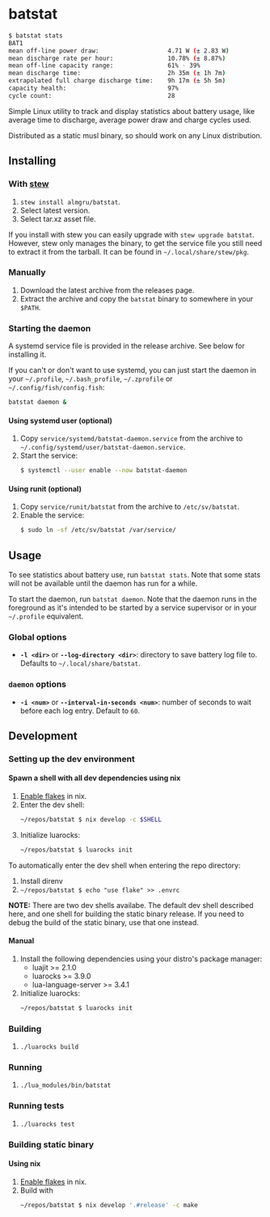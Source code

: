 # batstat

```bash
$ batstat stats
BAT1
mean off-line power draw:                   4.71 W (± 2.83 W)
mean discharge rate per hour:               10.78% (± 8.87%)
mean off-line capacity range:               61% - 39%
mean discharge time:                        2h 35m (± 1h 7m)
extrapolated full charge discharge time:    9h 17m (± 5h 5m)
capacity health:                            97%
cycle count:                                28
```

Simple Linux utility to track and display statistics about battery usage, like average time to discharge, average
power draw and charge cycles used.

Distributed as a static musl binary, so should work on any Linux distribution.

## Installing

### With [stew](https://github.com/marwanhawari/stew)

1. `stew install almgru/batstat`.
2. Select latest version.
3. Select tar.xz asset file.

If you install with stew you can easily upgrade with `stew upgrade batstat`. However, stew only manages the binary, to
get the service file you still need to extract it from the tarball. It can be found in `~/.local/share/stew/pkg`.

### Manually

1. Download the latest archive from the releases page.
2. Extract the archive and copy the `batstat` binary to somewhere in your `$PATH`.

### Starting the daemon

A systemd service file is provided in the release archive. See below for installing it.

If you can't or don't want to use systemd, you can just start the daemon in your `~/.profile`, `~/.bash_profile`,
`~/.zprofile` or `~/.config/fish/config.fish`:

```bash
batstat daemon &
```

#### Using systemd user (optional)

1. Copy `service/systemd/batstat-daemon.service` from the archive to `~/.config/systemd/user/batstat-daemon.service`.
2. Start the service:
   ```bash
   $ systemctl --user enable --now batstat-daemon
   ```

#### Using runit (optional)

1. Copy `service/runit/batstat` from the archive to `/etc/sv/batstat`.
2. Enable the service:
   ```bash
   $ sudo ln -sf /etc/sv/batstat /var/service/
   ```

## Usage

To see statistics about battery use, run `batstat stats`. Note that some stats will not be available until the daemon
has run for a while.

To start the daemon, run `batstat daemon`. Note that the daemon runs in the foreground as it's intended to be started
by a service supervisor or in your `~/.profile` equivalent.

### Global options

- __`-l <dir>`__ or __`--log-directory <dir>`__: directory to save battery log file to. Defaults to
`~/.local/share/batstat`.

### `daemon` options

- __`-i <num>`__ or __`--interval-in-seconds <num>`__: number of seconds to wait before each log entry. Default to `60`.

## Development

### Setting up the dev environment

#### Spawn a shell with all dev dependencies using nix

1. [Enable flakes](https://nixos.wiki/wiki/Flakes#Enable_flakes) in nix.
2. Enter the dev shell:
   ```bash
   ~/repos/batstat $ nix develop -c $SHELL
   ```
3. Initialize luarocks:
   ```bash
   ~/repos/batstat $ luarocks init
   ```

To automatically enter the dev shell when entering the repo directory:

1. Install direnv
2. `~/repos/batstat $ echo "use flake" >> .envrc`

__NOTE:__ There are two dev shells availabe. The default dev shell described here, and one shell for building the
static binary release. If you need to debug the build of the static binary, use that one instead.

#### Manual

1. Install the following dependencies using your distro's package manager:
   - luajit >= 2.1.0
   - luarocks >= 3.9.0
   - lua-language-server >= 3.4.1
2. Initialize luarocks:
   ```bash
   ~/repos/batstat $ luarocks init
   ```

### Building

1. `./luarocks build`

### Running

1. `./lua_modules/bin/batstat`

### Running tests

1. `./luarocks test`

### Building static binary

#### Using nix

1. [Enable flakes](https://nixos.wiki/wiki/Flakes#Enable_flakes) in nix.
2. Build with
   ```bash
   ~/repos/batstat $ nix develop '.#release' -c make
   ```

